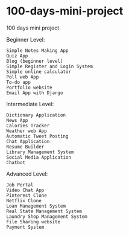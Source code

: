 # 100-days-mini-project
100 days mini project

Beginner Level:

    Simple Notes Making App 
    Quiz App
    Blog (beginner level)
    Simple Register and Login System
    Simple online calculator
    Poll web App
    To-do app
    Portfolio website
    Email App with Django

Intermediate Level:

    Dictionary Application
    News App
    Calories Tracker
    Weather web App
    Automatic Tweet Posting
    Chat Application
    Resume Builder
    Library Management System
    Social Media Application
    Chatbot

Advanced Level:

    Job Portal
    Video Chat App
    Pinterest Clone
    Netflix Clone
    Loan Management System
    Real State Management System
    Laundry Shop Management System
    File Sharing website
    Payment System